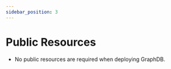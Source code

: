 ```yaml
---
sidebar_position: 3
---
```


# Public Resources
* No public resources are required when deploying GraphDB.
